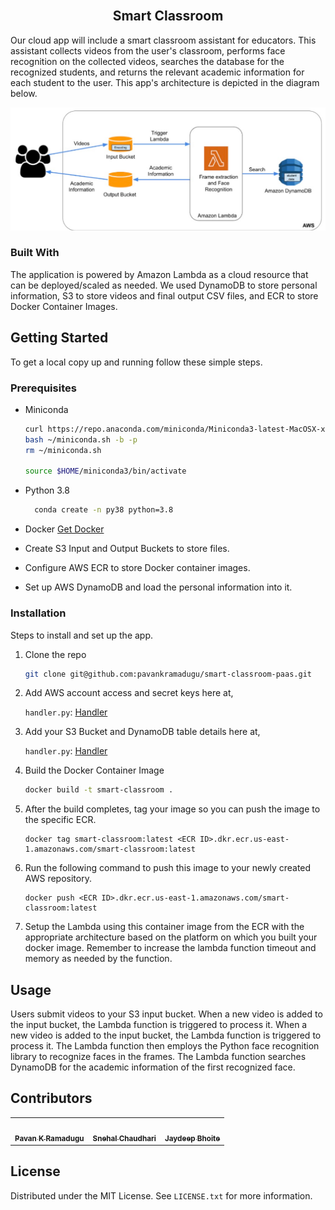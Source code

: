 <br />
<div align="center">
<h2 align="center">Smart Classroom</h2>


</div>

Our cloud app will include a smart classroom assistant for educators. This assistant collects videos from the user's classroom, performs face recognition on the collected videos, searches the database for the recognized students, and returns the relevant academic information for each student to the user. This app's architecture is depicted in the diagram below.

![Architecture](architecture.png)
### Built With

The application is powered by Amazon Lambda as a cloud resource that can be deployed/scaled as needed. We used DynamoDB to store personal information, S3 to store videos and final output CSV files, and ECR to store Docker Container Images.
<!-- GETTING STARTED -->
## Getting Started

To get a local copy up and running follow these simple steps.

### Prerequisites

* Miniconda
  ```sh
  curl https://repo.anaconda.com/miniconda/Miniconda3-latest-MacOSX-x86_64.sh -o ~/miniconda.sh
  bash ~/miniconda.sh -b -p
  rm ~/miniconda.sh
  
  source $HOME/miniconda3/bin/activate
  ```
* Python 3.8
  ```sh
    conda create -n py38 python=3.8
    ```
* Docker
  [Get Docker](https://docs.docker.com/get-docker/)

* Create S3 Input and Output Buckets to store files.

* Configure AWS ECR to store Docker container images.

* Set up AWS DynamoDB and load the personal information into it.

### Installation

Steps to install and set up the app.

1. Clone the repo
   ```sh
   git clone git@github.com:pavankramadugu/smart-classroom-paas.git
   ```

2. Add AWS account access and secret keys here at,  

   `handler.py`: [Handler](https://github.com/pavankramadugu/smart-classroom-paas/blob/master/handler.py#L15,L16)

3. Add your S3 Bucket and DynamoDB table details here at,  

   `handler.py`: [Handler](https://github.com/pavankramadugu/smart-classroom-paas/blob/master/handler.py#L11,L13)



3. Build the Docker Container Image
   ```sh
   docker build -t smart-classroom .
   ```
4. After the build completes, tag your image so you can push the image to the specific ECR.
   ```
   docker tag smart-classroom:latest <ECR ID>.dkr.ecr.us-east-1.amazonaws.com/smart-classroom:latest
   ```
   
5. Run the following command to push this image to your newly created AWS repository.
   ```
   docker push <ECR ID>.dkr.ecr.us-east-1.amazonaws.com/smart-classroom:latest
   ```
6. Setup the Lambda using this container image from the ECR with the appropriate architecture based on the platform on which you built your docker image. Remember to increase the lambda function timeout and memory as needed by the function.

<!-- USAGE EXAMPLES -->
## Usage

Users submit videos to your S3 input bucket. When a new video is added to the input bucket, the Lambda function is triggered to process it. When a new video is added to the input bucket, the Lambda function is triggered to process it. The Lambda function then employs the Python face recognition library to recognize faces in the frames. The Lambda function searches DynamoDB for the academic information of the first recognized face.
## Contributors

<!-- ALL-CONTRIBUTORS-LIST:START - Do not remove or modify this section -->
<!-- prettier-ignore-start -->
<!-- markdownlint-disable -->
<table>
  <tbody>
    <tr>
      <td align="center"><a href="https://pavankramadugu.github.io/"><img src="https://avatars.githubusercontent.com/u/73785007?v=4" width="100px;" alt=""/><br /><sub><b>Pavan K Ramadugu</b></td>
      <td align="center"><a href="https://github.com/snehalchaudhari98"><img src="https://avatars.githubusercontent.com/u/31732637?v=4" width="100px;" alt=""/><br /><sub><b>Snehal Chaudhari</b></td>
      <td align="center"><a href="https://github.com/JaydeepBhoite"><img src="https://avatars.githubusercontent.com/u/112657685?v=4" width="100px;" alt=""/><br /><sub><b>Jaydeep Bhoite</b></a></td>
    </tr>

  </tbody>
</table>


<!-- LICENSE -->
## License

Distributed under the MIT License. See `LICENSE.txt` for more information.
